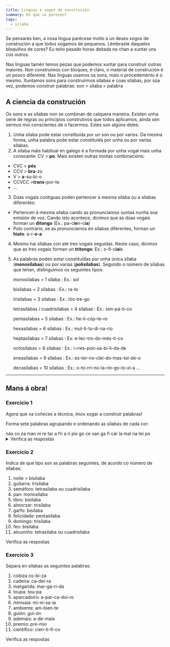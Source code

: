 ```yaml
---
title: Linguas e xogos de construción
summary: En que se parecen?
tags:
  - silaba
---
```

Se pensares ben, a nosa lingua parécese moito a un deses xogos de construción a que todos xogamos de pequenos. Lémbraste daqueles bloquiños de cores? Eu teño pasado horas deitada no chan a xuntar uns cos outros.

Nas linguas tamén temos pezas que podemos xuntar para construír outras maiores. Non construímos con bloques, é claro, o material de construción é un pouco diferente. Nas linguas usamos os sons, mais o procedemento é o mesmo. Xuntamos sons para construírmos sílabas e coas sílabas, por súa vez, podemos construír palabras: son > sílaba > palabra

## A ciencia da construción

Os sons e as sílabas non se combinan de calquera maneira. Existen unha serie de regras ou principios construtivos que todos aplicamos, aínda sen sermos moi conscientes de o facermos. Estes son algúns deles:

1. Unha sílaba pode estar constituída por un son ou por varios. Da mesma forma,
   unha palabra pode estar constituída por unha ou por varias sílabas.
2. A sílaba máis habitual en galego é a formada por unha vogal mais unha
   consoante: CV > **po**. Mais existen outras moitas combinacións:

* CVC > **pés**
* CCV > **bra**-zo
* V > **a**-su-bí-o
* CCVCC >**trans**-por-te
* ...

3. Dúas vogais contiguas poden pertencer á mesma sílaba ou a sílabas diferentes:

* Pertencen á mesma sílaba cando as pronunciamos xuntas nunha soa emisión de
  voz. Cando isto acontece, dicimos que as dúas vogais forman un **ditongo**
  (Ex.: pa-c**ie**n-c**ia**)
* Polo contrario, se as pronunciamos en sílabas diferentes, forman un **hiato**:
  a-r-**e-a**

4. Mesmo hai sílabas con até tres vogais seguidas. Neste caso, dicimos que as
   tres vogais forman un **tritongo**: Ex.: o-fi-c**iai**s
5. As palabras poden estar constituídas por unha única sílaba (**monosílabas**)
   ou por varias (**polisílabas**). Segundo o número de sílabas que teñan,
   distinguimos os seguintes tipos:

   monosílabas = 1 sílaba : Ex.: sol

   bisílabas = 2 sílabas : Ex.: ra-to

   trisílabas = 3 sílabas : Ex.: lós-tre-go

   tetrasílabas / cuadrisílabas = 4 sílabas : Ex.: sim-pá-ti-co

   pentasílabas = 5 sílabas : Ex.: he-li-cóp-te-ro

   hexasílabas = 6 sílabas : Ex.: mul-ti-tu-di-na-rio

   heptasílabas = 7 sílabas : Ex: e-lec-tro-do-més-ti-co

   octosílabas = 8 sílabas : Ex.: i-rres-pon-sa-bi-li-da-de

   eneasílabas = 9 sílabas : Ex.: es-ter-no-clei-do-mas-toi-de-o

   decasílabas = 10 sílabas : Ex.: o-to-rri-no-la-rin-go-lo-xí-a ...

- - -

## Mans á obra!

### Exercicio 1

Agora que xa coñeces a técnica, imos xogar a construír palabras!

Forma sete palabras agrupando e ordenando as sílabas de cada cor:

<e-layout>
<e-tag color=6>nás</e-tag>
<e-tag color=5>co</e-tag>
<e-tag color=10>za</e-tag>
<e-tag color=7>man</e-tag>
<e-tag color=1>ni</e-tag>
<e-tag color=2>re</e-tag>
<e-tag color=3>tar</e-tag>
<e-tag color=1>a</e-tag>
<e-tag color=5>fri</e-tag>
<e-tag color=6>a</e-tag>
<e-tag color=5>rí</e-tag>
<e-tag color=4>pis</e-tag>
<e-tag color=5>go</e-tag>
<e-tag color=2>ce</e-tag>
<e-tag color=3>xan</e-tag>
<e-tag color=7>ga</e-tag>
<e-tag color=5>fi</e-tag>
<e-tag color=2>cár</e-tag>
<e-tag color=4>la</e-tag>
<e-tag color=1>mal</e-tag>
<e-tag color=6>na</e-tag>
<e-tag color=7>tei</e-tag>
<e-tag color=10>po</e-tag>
</e-layout>

<details>
<summary>Verifica as respostas</summary>

1. <e-tag color=5>fri</e-tag><e-tag color=5>go</e-tag><e-tag color=5>rí</e-tag><e-tag color=5>fi</e-tag><e-tag color=5>co</e-tag>
2. <e-tag color=10>po</e-tag><e-tag color=10>za</e-tag>
3. <e-tag color=7>man</e-tag><e-tag color=7>tei</e-tag><e-tag color=7>ga</e-tag>
4. <e-tag color=1>a</e-tag><e-tag color=1>ni</e-tag><e-tag color=1>mal</e-tag>
5. <e-tag color=2>cár</e-tag><e-tag color=2>ce</e-tag><e-tag color=2>re</e-tag>
6. <e-tag color=3>xan</e-tag><e-tag color=3>tar</e-tag>
7. <e-tag color=4>la</e-tag><e-tag color=4>pis</e-tag>
8. <e-tag color=6>a</e-tag><e-tag color=6>na</e-tag><e-tag color=6>nás</e-tag>

</details>

### Exercicio 2

Indica de que tipo son as palabras seguintes, de acordo co número de sílabas:

1. noite > <e-answer readonly>bisílaba</e-answer>
2. guitarra: <e-answer>trisílaba</e-answer>
3. semáforo: <e-answer>tetrasílaba</e-answer> ou <e-answer>cuadrisílaba</e-answer>
4. pan: <e-answer>monosílaba</e-answer>
5. libro: <e-answer>bisílaba</e-answer>
6. almorzar: <e-answer>trisílaba</e-answer>
7. garfo: <e-answer>bisílaba</e-answer>
8. felicidade: <e-answer>pentasílaba</e-answer>
9. domingo: <e-answer>trisílaba</e-answer>
10. feo: <e-answer>bisílaba</e-answer>
11. aloumiño: <e-answer>tetrasílaba</e-answer> ou <e-answer>cuadrisílaba</e-answer>

<e-validate>Verifica as respostas</e-validate>

### Exercicio 3

Separa en sílabas as seguintes palabras:

1. cobiza <e-answer readonly>co-bi-za</e-answer>
2. cadeira: <e-answer>ca-dei-ra</e-answer>
3. margarida: <e-answer>mar-ga-ri-da</e-answer>
4. toupa: <e-answer>tou-pa</e-answer>
5. aparcadoiro: <e-answer>a-par-ca-doi-ro</e-answer>
6. minisaia: <e-answer>mi-ni-sa-ia</e-answer>
7. ambiente: <e-answer>am-bien-te</e-answer>
8. guión: <e-answer>gui-ón</e-answer>
9. ademais: <e-answer>a-de-mais</e-answer>
10. premio: <e-answer>pre-mio</e-answer>
11. científico: <e-answer>cien-tí-fi-co</e-answer>

<e-validate>Verifica as respostas</e-validate>